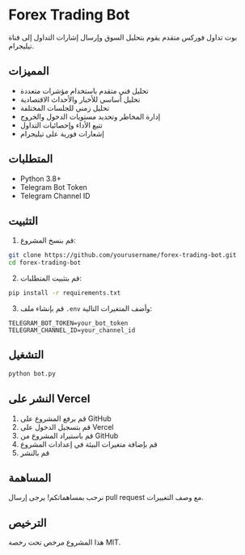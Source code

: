 # Forex Trading Bot

بوت تداول فوركس متقدم يقوم بتحليل السوق وإرسال إشارات التداول إلى قناة تيليجرام.

## المميزات

- تحليل فني متقدم باستخدام مؤشرات متعددة
- تحليل أساسي للأخبار والأحداث الاقتصادية
- تحليل زمني للجلسات المختلفة
- إدارة المخاطر وتحديد مستويات الدخول والخروج
- تتبع الأداء وإحصائيات التداول
- إشعارات فورية على تيليجرام

## المتطلبات

- Python 3.8+
- Telegram Bot Token
- Telegram Channel ID

## التثبيت

1. قم بنسخ المشروع:
```bash
git clone https://github.com/yourusername/forex-trading-bot.git
cd forex-trading-bot
```

2. قم بتثبيت المتطلبات:
```bash
pip install -r requirements.txt
```

3. قم بإنشاء ملف `.env` وأضف المتغيرات التالية:
```
TELEGRAM_BOT_TOKEN=your_bot_token
TELEGRAM_CHANNEL_ID=your_channel_id
```

## التشغيل

```bash
python bot.py
```

## النشر على Vercel

1. قم برفع المشروع على GitHub
2. قم بتسجيل الدخول على Vercel
3. قم باستيراد المشروع من GitHub
4. قم بإضافة متغيرات البيئة في إعدادات المشروع
5. قم بالنشر

## المساهمة

نرحب بمساهماتكم! يرجى إرسال pull request مع وصف التغييرات.

## الترخيص

هذا المشروع مرخص تحت رخصة MIT. 